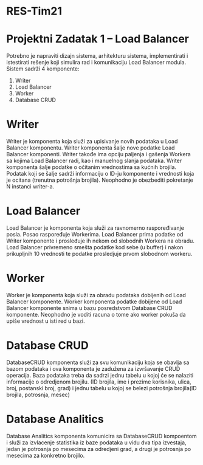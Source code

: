 # RES-Tim21

# Projektni Zadatak 1 – Load Balancer

Potrebno je napraviti dizajn sistema, arhitekturu sistema, implementirati i istestirati rešenje koji simulira rad i komunikaciju 
Load Balancer modula.
Sistem sadrži 4 komponente:
1. Writer
2. Load Balancer
3. Worker
4. Database CRUD

# Writer

Writer je komponenta koja služi za upisivanje novih podataka u Load Balancer komponentu.
Writer komponenta šalje nove podatke Load Balancer komponenti. 
Writer takođe ima opciju paljenja i gašenja Workera sa kojima Load Balancer radi, kao i manuelnog slanja podataka.
Writer komponenta šalje podatke o očitanim vrednostima sa kućnih brojila. 
Podatak koji se šalje sadrži informaciju o ID-ju komponente i vrednosti koja je ocitana (trenutna potrošnja brojila). 
Neophodno je obezbediti pokretanje N instanci writer-a.

# Load Balancer

Load Balancer je komponenta koja služi za ravnomerno raspoređivanje posla. 
Posao raspoređuje Workerima. Load Balancer prima podatke od Writer komponente 
i prosleđuje ih nekom od slobodnih Workera na obradu. 
Load Balancer privremeno smešta podatke kod sebe (u buffer) i nakon 
prikupljnih 10 vrednosti te podatke prosledjuje prvom slobodnom workeru.

# Worker

Worker je komponenta koja služi za obradu podataka dobijenih od Load Balancer komponente. 
Worker komponenta podatke dobijene od Load Balancer komponente snima u bazu posredstvom Database CRUD komponente.
Neophodno je voditi racuna o tome ako worker pokuša da upiše vrednost u isti red u bazi.

# Database CRUD

DatabaseCRUD komponenta služi za svu komunikaciju koja se obavlja sa bazom podataka
i ova komponenta je zadužena za izvršavanje CRUD operacija. 
Baza podataka treba da sadrzi jednu tabelu u kojoj će se nalaziti informacije o odredjenom brojilu.
(ID brojila, ime i prezime korisnika, ulica, broj, postanski broj, grad) 
i jednu tabelu u kojoj se belezi potrošnja brojila(ID brojila, potrosnja, mesec)

# Database Analitics

Database Analitics komponenta komunicira sa DatabaseCRUD kompoentom i služi za izvlacenje statistika
iz baze podataka u vidu dva tipa izvestaja, jedan je potrosnja po mesecima za odredjeni grad,
a drugi je potrosnja po mesecima za konkretno brojilo.